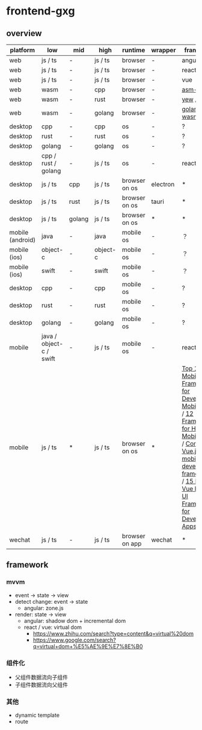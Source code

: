# frontend-gxg

## overview

| platform         | low                     | mid    | high        | runtime        | wrapper  | framework    |
|------------------|-------------------------|--------|-------------|----------------|----------|--------------|
| web              | js / ts                 | -      | js / ts     | browser        | -        | angular      |
| web              | js / ts                 | -      | js / ts     | browser        | -        | react        |
| web              | js / ts                 | -      | js / ts     | browser        | -        | vue          |
| web              | wasm                    | -      | cpp         | browser        | -        | [asm-dom](https://github.com/mbasso/asm-dom) |
| web              | wasm                    | -      | rust        | browser        | -        | [yew](https://github.com/yewstack/yew) / [dioxus](https://github.com/DioxusLabs/dioxus) |
| web              | wasm                    | -      | golang      | browser        | -        | [golang wasm wiki](https://github.com/golang/go/wiki/WebAssembly) |
| desktop          | cpp                     | -      | cpp         | os             | -        | ?            |
| desktop          | rust                    | -      | rust        | os             | -        | ?            |
| desktop          | golang                  | -      | golang      | os             | -        | ?            |
| desktop          | cpp / rust / golang     | -      | js / ts     | os             | -        | react-native |
| desktop          | js / ts                 | cpp    | js / ts     | browser on os  | electron | *            |
| desktop          | js / ts                 | rust   | js / ts     | browser on os  | tauri    | *            |
| desktop          | js / ts                 | golang | js / ts     | browser on os  | *        | *            |
| mobile (android) | java                    | -      | java        | mobile os      | -        | ？           |
| mobile (ios)     | object-c                | -      | object-c    | mobile os      | -        | ？           |
| mobile (ios)     | swift                   | -      | swift       | mobile os      | -        | ？           |
| desktop          | cpp                     | -      | cpp         | mobile os      | -        | ?            |
| desktop          | rust                    | -      | rust        | mobile os      | -        | ?            |
| desktop          | golang                  | -      | golang      | mobile os      | -        | ?            |
| mobile           | java / object-c / swift | -      | js / ts     | mobile os      | -        | react-native |
| mobile           | js / ts                 | *      | js / ts     | browser on os  | *        | [Top 10 Vue Mobile UI Frameworks for Developing Mobile Apps](https://www.cmarix.com/blog/top-10-vue-mobile-ui-frameworks-for-developing-mobile-apps/) / [12 Frameworks for Hybrid Mobile Apps](https://medium.com/@Jscrambler/12-frameworks-for-hybrid-mobile-apps-9cee8a91105e) / [Comparing Vue.js mobile app development frameworks](https://blog.logrocket.com/comparing-vue-js-mobile-app-development-frameworks/) / [15 Best Vue Mobile UI Frameworks for Developing Apps](https://superdevresources.com/vuejs-mobile-frameworks/) |
| wechat           | js / ts                 | -      | js / ts     | browser on app | wechat   | *            |

## framework

### mvvm

- event -> state -> view
- detect change: event -> state 
  - angular: zone.js
- render: state -> view 
  - angular: shadow dom + incremental dom
  - react / vue: virtual dom
    - https://www.zhihu.com/search?type=content&q=virtual%20dom
    - https://www.google.com/search?q=virtual+dom+%E5%AE%9E%E7%8E%B0

### 组件化 

- 父组件数据流向子组件
- 子组件数据流向父组件

### 其他

- dynamic template
- route
